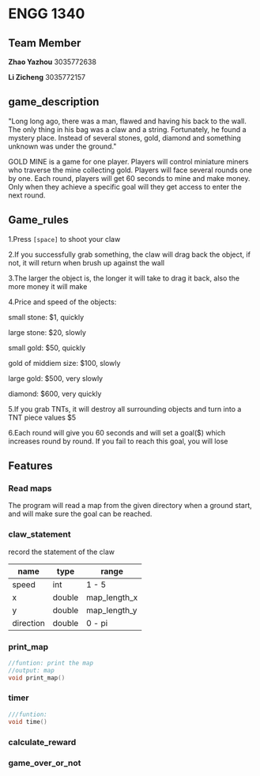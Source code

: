# ENGG 1340

## Team Member

**Zhao Yazhou** 3035772638 

**Li Zicheng** 3035772157

## game_description

"Long long ago, there was a man, flawed and having his back to the wall. The only thing in his bag was a claw and a string. Fortunately, he found a mystery place. Instead of several stones, gold, diamond and something unknown was under the ground."

GOLD MINE is a game for one player. Players will control miniature miners who traverse the mine collecting gold. Players will face several rounds one by one. Each round, players will get 60 seconds to mine and make money. Only when they achieve a specific goal will they get access to enter the next round.


## Game_rules

1.Press `[space]` to shoot your claw

2.If you successfully grab something, the claw will drag back the object, if not, it will return when brush up against the wall

3.The larger the object is, the longer it will take to drag it back, also the more money it will make

4.Price and speed of the objects: 
  
  small stone: $1, quickly
  
  large stone: $20, slowly
  
  small gold: $50, quickly
  
  gold of middiem size: $100, slowly
  
  large gold: $500, very slowly
  
  diamond: $600, very quickly
  
5.If you grab TNTs, it will destroy all surrounding objects and turn into a TNT piece values $5

6.Each round will give you 60 seconds and will set a goal($) which increases round by round. If you fail to reach this goal, you will lose

## Features

### Read maps

The program will read a map from the given directory when a ground start, and will make sure the goal can be reached. 

### claw_statement

record the statement of the claw

| name      | type   | range        |
| --------- | ------ | ------------ |
| speed     | int    | 1 - 5        |
| x         | double | map_length_x |
| y         | double | map_length_y |
| direction | double | 0 - pi       |


### print_map

```cpp
//funtion: print the map
//output: map
void print_map()
```

### timer

```cpp
///funtion: 
void time()
```

### calculate_reward

### game_over_or_not



